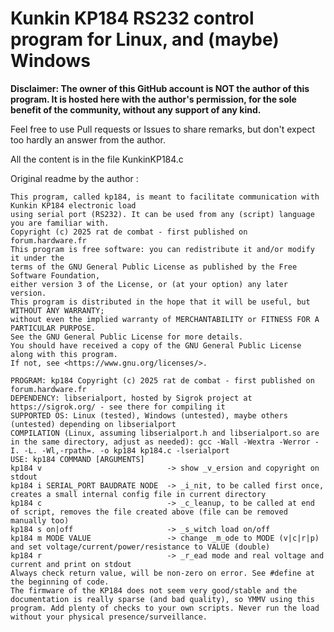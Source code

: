 # Kunkin KP184 RS232 control program for Linux, and (maybe) Windows

**Disclaimer: The owner of this GitHub account is NOT the author of this program.
It is hosted here with the author's permission, for the sole benefit of the community, without any support of any kind.**

Feel free to use Pull requests or Issues to share remarks, but don't expect too hardly an answer from the author.

All the content is in the file KunkinKP184.c

Original readme by the author :

    This program, called kp184, is meant to facilitate communication with Kunkin KP184 electronic load
    using serial port (RS232). It can be used from any (script) language you are familiar with.
    Copyright (c) 2025 rat de combat - first published on forum.hardware.fr
    This program is free software: you can redistribute it and/or modify it under the
    terms of the GNU General Public License as published by the Free Software Foundation,
    either version 3 of the License, or (at your option) any later version.
    This program is distributed in the hope that it will be useful, but WITHOUT ANY WARRANTY;
    without even the implied warranty of MERCHANTABILITY or FITNESS FOR A PARTICULAR PURPOSE.
    See the GNU General Public License for more details.
    You should have received a copy of the GNU General Public License along with this program.
    If not, see <https://www.gnu.org/licenses/>.
    
    PROGRAM: kp184 Copyright (c) 2025 rat de combat - first published on forum.hardware.fr
    DEPENDENCY: libserialport, hosted by Sigrok project at https://sigrok.org/ - see there for compiling it
    SUPPORTED OS: Linux (tested), Windows (untested), maybe others (untested) depending on libserialport
    COMPILATION (Linux, assuming libserialport.h and libserialport.so are in the same directory, adjust as needed): gcc -Wall -Wextra -Werror -I. -L. -Wl,-rpath=. -o kp184 kp184.c -lserialport
    USE: kp184 COMMAND [ARGUMENTS]
    kp184 v                            -> show _v_ersion and copyright on stdout
    kp184 i SERIAL_PORT BAUDRATE NODE  -> _i_nit, to be called first once, creates a small internal config file in current directory
    kp184 c                            -> _c_leanup, to be called at end of script, removes the file created above (file can be removed manually too)
    kp184 s on|off                     -> _s_witch load on/off
    kp184 m MODE VALUE                 -> change _m_ode to MODE (v|c|r|p) and set voltage/current/power/resistance to VALUE (double)
    kp184 r                            -> _r_ead mode and real voltage and current and print on stdout
    Always check return value, will be non-zero on error. See #define at the beginning of code.
    The firmware of the KP184 does not seem very good/stable and the documentation is really sparse (and bad quality), so YMMV using this program. Add plenty of checks to your own scripts. Never run the load without your physical presence/surveillance.
